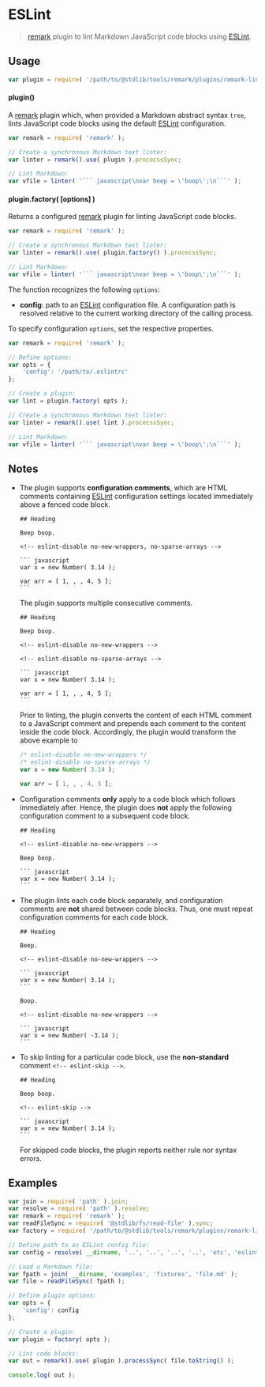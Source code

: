 # ESLint

> [remark][remark] plugin to lint Markdown JavaScript code blocks using [ESLint][eslint].


<section class="usage">

## Usage

``` javascript
var plugin = require( '/path/to/@stdlib/tools/remark/plugins/remark-lint-eslint' );
```

#### plugin()

A [remark][remark] plugin which, when provided a Markdown abstract syntax `tree`, lints JavaScript code blocks using the default [ESLint][eslint] configuration.

``` javascript
var remark = require( 'remark' );

// Create a synchronous Markdown text linter:
var linter = remark().use( plugin ).procecssSync;

// Lint Markdown:
var vfile = linter( '``` javascript\nvar beep = \'boop\';\n```' );
```

#### plugin.factory( \[options\] )

Returns a configured [remark][remark] plugin for linting JavaScript code blocks. 

``` javascript
var remark = require( 'remark' );

// Create a synchronous Markdown text linter:
var linter = remark().use( plugin.factory() ).procecssSync;

// Lint Markdown:
var vfile = linter( '``` javascript\nvar beep = \'boop\';\n```' );
```

The function recognizes the following `options`:

* __config__: path to an [ESLint][eslint] configuration file. A configuration path is resolved relative to the current working directory of the calling process.

To specify configuration `options`, set the respective properties.

``` javascript
var remark = require( 'remark' );

// Define options:
var opts = {
    'config': '/path/to/.eslintrc'
};

// Create a plugin:
var lint = plugin.factory( opts );

// Create a synchronous Markdown text linter:
var linter = remark().use( lint ).procecssSync;

// Lint Markdown:
var vfile = linter( '``` javascript\nvar beep = \'boop\';\n```' );
```

</section>

<!-- /.usage -->


<section class="notes">

## Notes

<!--lint disable code-block-style -->

* The plugin supports __configuration comments__, which are HTML comments containing [ESLint][eslint] configuration settings located immediately above a fenced code block.

      ## Heading

      Beep boop.

      <!-- eslint-disable no-new-wrappers, no-sparse-arrays -->

      ``` javascript
      var x = new Number( 3.14 );

      var arr = [ 1, , , 4, 5 ];
      ```

  The plugin supports multiple consecutive comments.

      ## Heading

      Beep boop.

      <!-- eslint-disable no-new-wrappers -->

      <!-- eslint-disable no-sparse-arrays -->

      ``` javascript
      var x = new Number( 3.14 );

      var arr = [ 1, , , 4, 5 ];
      ```

  Prior to linting, the plugin converts the content of each HTML comment to a JavaScript comment and prepends each comment to the content inside the code block. Accordingly, the plugin would transform the above example to

  <!-- eslint-disable no-new-wrappers, no-sparse-arrays -->

  ``` javascript
  /* eslint-disable no-new-wrappers */
  /* eslint-disable no-sparse-arrays */
  var x = new Number( 3.14 );

  var arr = [ 1, , , 4, 5 ];
  ```

* Configuration comments __only__ apply to a code block which follows immediately after. Hence, the plugin does __not__ apply the following configuration comment to a subsequent code block.

      ## Heading

      <!-- eslint-disable no-new-wrappers -->

      Beep boop.

      ``` javascript
      var x = new Number( 3.14 );
      ```

* The plugin lints each code block separately, and configuration comments are __not__ shared between code blocks. Thus, one must repeat configuration comments for each code block.

      ## Heading

      Beep.

      <!-- eslint-disable no-new-wrappers -->

      ``` javascript
      var x = new Number( 3.14 );
      ```

      Boop.

      <!-- eslint-disable no-new-wrappers -->

      ``` javascript
      var x = new Number( -3.14 );
      ```

* To skip linting for a particular code block, use the __non-standard__ comment `<!-- eslint-skip -->`.

      ## Heading

      Beep boop.

      <!-- eslint-skip -->

      ``` javascript
      var x = new Number( 3.14 );
      ```

  For skipped code blocks, the plugin reports neither rule nor syntax errors.


<!--lint enable code-block-style -->

</section>

<!-- /.notes -->


<section class="examples">

## Examples

<!-- eslint-disable no-sync -->

``` javascript
var join = require( 'path' ).join;
var resolve = require( 'path' ).resolve;
var remark = require( 'remark' );
var readFileSync = require( '@stdlib/fs/read-file' ).sync;
var factory = require( '/path/to/@stdlib/tools/remark/plugins/remark-lint-eslint' ).factory;

// Define path to an ESLint config file:
var config = resolve( __dirname, '..', '..', '..', '..', 'etc', 'eslint', '.eslintrc.markdown.js' );

// Load a Markdown file:
var fpath = join( __dirname, 'examples', 'fixtures', 'file.md' );
var file = readFileSync( fpath );

// Define plugin options:
var opts = {
    'config': config
};

// Create a plugin:
var plugin = factory( opts );

// Lint code blocks:
var out = remark().use( plugin ).processSync( file.toString() );

console.log( out );
```

</section>

<!-- /.examples -->


<section class="links">

[remark]: https://github.com/wooorm/remark
[eslint]: http://eslint.org/

</section>

<!-- /.links -->
